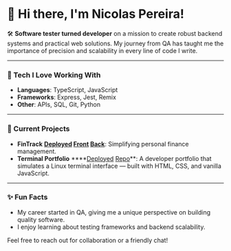 # 👋 Hi there, I'm Nicolas Pereira!

🛠 **Software tester turned developer** on a mission to create robust backend systems and practical web solutions. My journey from QA has taught me the importance of precision and scalability in every line of code I write.

---

### 🔧 Tech I Love Working With
- **Languages**: TypeScript, JavaScript
- **Frameworks**: Express, Jest, Remix
- **Other**: APIs, SQL, Git, Python 

---

### 🌟 Current Projects
- **FinTrack** **[Deployed](http://fintrack.nicolaspereira.me) [Front](https://github.com/Nicolass2001/fintrack-frontend) [Back](https://github.com/Nicolass2001/fintrack-backend)**: Simplifying personal finance management.
- **Terminal Portfolio** ****[Deployed](http://terminal.nicolaspereira.me) [Repo](https://github.com/Nicolass2001/terminal-portfolio)**: A developer portfolio that simulates a Linux terminal interface — built with HTML, CSS, and vanilla JavaScript.

---

### ✨ Fun Facts
- My career started in QA, giving me a unique perspective on building quality software.
- I enjoy learning about testing frameworks and backend scalability.

Feel free to reach out for collaboration or a friendly chat!
